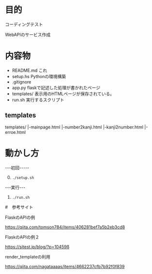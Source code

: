 # 目的
コーディングテスト

WebAPIのサービス作成

# 内容物
- README.md これ
- setup.hs Pythonの環境構築
- .gitignore 
- app.py flaskで記述した処理が書かれたページ
- templates/ 表示用のHTMLページが保存されている。
- run.sh 実行するスクリプト

## templates

templates/
    |-mainpage.html
    |-number2kanji.html
    |-kanji2number.html
    |-erroe.html

# 動かし方
---初回-----

0. `./setup.sh`

---実行---

1. `./run.sh`


#　参考サイト

FlaskのAPIの例

https://qiita.com/tomson784/items/406281bef7a5b2eb3cd8

FlaskのAPIの例２

https://sitest.jp/blog/?p=10459ß

render_templateの利用

https://qiita.com/nagataaaas/items/4662237cfb7b92f0f839
